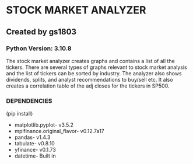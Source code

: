 # STOCK MARKET ANALYZER
## Created by gs1803
### Python Version: 3.10.8
The stock market analyzer creates graphs and contains a list of all the tickers. There are several types of graphs relevant to stock market analysis and the list of tickers can be sorted by industry. The analyzer also shows dividends, splits, and analyst recommendations to buy/sell etc. It also creates a correlation table of the adj closes for the tickers in SP500.

### DEPENDENCIES
(pip install)
* matplotlib.pyplot- v3.5.2
* mplfinance.original_flavor- v0.12.7a17
* pandas- v1.4.3
* tabulate- v0.8.10
* yfinance- v0.1.73
* datetime- Built in
